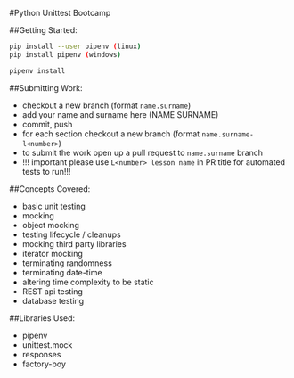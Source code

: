 #Python Unittest Bootcamp

##Getting Started:
```bash
pip install --user pipenv (linux)
pip install pipenv (windows)

pipenv install
```

##Submitting Work:
- checkout a new branch (format `name.surname`)
- add your name and surname here (NAME SURNAME)
- commit, push
- for each section checkout a new branch (format `name.surname-l<number>`)
- to submit the work open up a pull request to `name.surname` branch
- !!! important please use `L<number> lesson name` in PR title for automated tests to run!!!

##Concepts Covered:
- basic unit testing
- mocking
- object mocking
- testing lifecycle / cleanups
- mocking third party libraries
- iterator mocking
- terminating randomness
- terminating date-time
- altering time complexity to be static
- REST api testing
- database testing

##Libraries Used:
- pipenv
- unittest.mock
- responses
- factory-boy